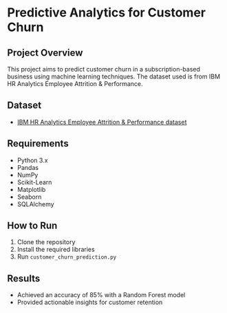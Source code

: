 # Predictive Analytics for Customer Churn

## Project Overview
This project aims to predict customer churn in a subscription-based business using machine learning techniques. The dataset used is from IBM HR Analytics Employee Attrition & Performance.

## Dataset
- [IBM HR Analytics Employee Attrition & Performance dataset](https://www.kaggle.com/datasets/pavansubhasht/ibm-hr-analytics-attrition-dataset)

## Requirements
- Python 3.x
- Pandas
- NumPy
- Scikit-Learn
- Matplotlib
- Seaborn
- SQLAlchemy

## How to Run
1. Clone the repository
2. Install the required libraries
3. Run `customer_churn_prediction.py`

## Results
- Achieved an accuracy of 85% with a Random Forest model
- Provided actionable insights for customer retention
